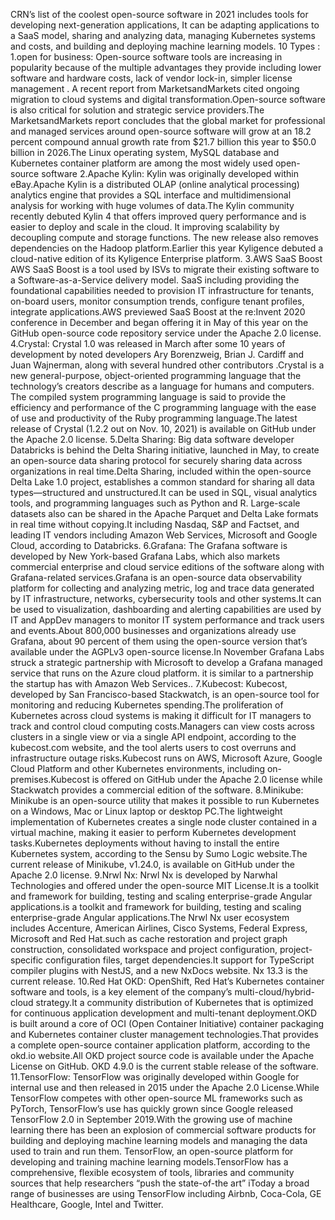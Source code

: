 CRN’s list of the coolest open-source software in 2021 includes tools for developing next-generation applications, 
It can be adapting applications to a SaaS model, sharing and analyzing data, managing Kubernetes systems and costs, and building and deploying machine learning models.
10 Types :
   1.open for business:
      Open-source software tools are increasing in popularity because of the multiple advantages they provide including lower software and hardware costs, lack of vendor lock-in, simpler license management . A recent report from MarketsandMarkets cited ongoing migration to cloud systems and digital transformation.Open-source software is also critical for solution and strategic service providers.The MarketsandMarkets report concludes that the global market for professional and managed services around open-source software will grow at an 18.2 percent compound annual growth rate from $21.7 billion this year to $50.0 billion in 2026.The Linux operating system, MySQL database and Kubernetes container platform are among the most widely used open-source software
   2.Apache Kylin:
       Kylin was originally developed within eBay.Apache Kylin is a distributed OLAP (online analytical processing) analytics engine that provides a SQL interface and multidimensional analysis  for working with huge volumes of data.The Kylin community recently debuted Kylin 4 that offers improved query performance and is easier to deploy and scale in the cloud. It improving scalability by decoupling compute and storage functions. The new release also removes dependencies on the Hadoop platform.Earlier this year Kyligence debuted a cloud-native edition of its Kyligence Enterprise platform.
   3.AWS SaaS Boost
        AWS SaaS Boost is a tool used by ISVs to migrate their existing software to a Software-as-a-Service delivery model. SaaS including providing the foundational capabilities needed to provision IT infrastructure for tenants, on-board users, monitor consumption trends, configure tenant profiles, integrate applications.AWS previewed SaaS Boost at the re:Invent 2020 conference in December and began offering it in May of this year on the GitHub open-source code repository service under the Apache 2.0 license.
    4.Crystal:
        Crystal 1.0 was released in March after some 10 years of development by noted developers Ary Borenzweig, Brian J. Cardiff and Juan Wajnerman, along with several hundred other contributors .Crystal is a new general-purpose, object-oriented programming language that the technology’s creators describe as a language for humans and computers.
The compiled system programming language is said to provide the efficiency and performance of the C programming language with the ease of use and productivity of the Ruby programming language.The latest release of Crystal (1.2.2 out on Nov. 10, 2021) is available on GitHub under the Apache 2.0 license.
    5.Delta Sharing:
        Big data software developer Databricks is behind the Delta Sharing initiative, launched in May, to create an open-source data sharing protocol for securely sharing data across organizations in real time.Delta Sharing, included within the open-source Delta Lake 1.0 project, establishes a common standard for sharing all data types—structured and unstructured.It can be used in SQL, visual analytics tools, and programming languages such as Python and R. Large-scale datasets also can be shared in the Apache Parquet and Delta Lake formats in real time without copying.It  including Nasdaq, S&P and Factset, and leading IT vendors including Amazon Web Services, Microsoft and Google Cloud, according to Databricks.
   6.Grafana:
      The Grafana software is developed by New York-based Grafana Labs, which also markets commercial enterprise and cloud service editions of the software along with Grafana-related services.Grafana is an open-source data observability platform for collecting and analyzing metric, log and trace data generated by IT infrastructure, networks, cybersecurity tools and other systems.It can be used to visualization, dashboarding and alerting capabilities are used by IT and AppDev managers to monitor IT system performance and track users and events.About 800,000 businesses and organizations already use Grafana, about 90 percent of them using the open-source version that’s available under the AGPLv3 open-source license.In November Grafana Labs struck a strategic partnership with Microsoft to develop a Grafana managed service that runs on the Azure cloud platform.
it is similar to a partnership the startup has with Amazon Web Services..
   7.Kubecost:
       Kubecost, developed by San Francisco-based Stackwatch, is an open-source tool for monitoring and reducing Kubernetes spending.The proliferation of Kubernetes across cloud systems is making it difficult for IT managers to track and control cloud computing costs.Managers can view costs across clusters in a single view or via a single API endpoint, according to the kubecost.com website, and the tool alerts users to cost overruns and infrastructure outage risks.Kubecost runs on AWS, Microsoft Azure, Google Cloud Platform and other Kubernetes environments, including on-premises.Kubecost is offered on GitHub under the Apache 2.0 license while Stackwatch provides a commercial edition of the software.
    8.Minikube:
        Minikube is an open-source utility that makes it possible to run Kubernetes on a Windows, Mac or Linux laptop or desktop PC.The lightweight implementation of Kubernetes creates a single node cluster contained in a virtual machine, making it easier to perform Kubernetes development tasks.Kubernetes deployments without having to install the entire Kubernetes system, according to the Sensu by Sumo Logic website.The current release of Minikube, v1.24.0, is available on GitHub under the Apache 2.0 license.
    9.Nrwl Nx:
        Nrwl Nx is developed by Narwhal Technologies and offered under the open-source MIT License.It is a toolkit and framework for building, testing and scaling enterprise-grade Angular applications.is a toolkit and framework for building, testing and scaling enterprise-grade Angular applications.The Nrwl Nx user ecosystem includes Accenture, American Airlines, Cisco Systems, Federal Express, Microsoft and Red Hat.such as cache restoration and project graph construction, consolidated workspace and project configuration, project-specific configuration files, target dependencies.It support for TypeScript compiler plugins with NestJS, and a new NxDocs website. Nx 13.3 is the current release.
    10.Red Hat OKD:
        OpenShift, Red Hat’s Kubernetes container software and tools, is a key element of the company’s multi-cloud/hybrid-cloud strategy.It a community distribution of Kubernetes that is optimized for continuous application development and multi-tenant deployment.OKD is built around a core of OCI (Open Container Initiative) container packaging and Kubernetes container cluster management technologies.That provides a complete open-source container application platform, according to the okd.io website.All OKD project source code is available under the Apache License on GitHub. OKD 4.9.0 is the current stable release of the software.
   11.TensorFlow:
        TensorFlow was originally developed within Google for internal use and then released in 2015 under the Apache 2.0 License.While TensorFlow competes with other open-source ML frameworks such as PyTorch, TensorFlow’s use has quickly grown since Google released TensorFlow 2.0 in September 2019.With the growing use of machine learning there has been an explosion of commercial software products for building and deploying machine learning models and managing the data used to train and run them.  TensorFlow, an open-source platform for developing and training machine learning models.TensorFlow has a comprehensive, flexible ecosystem of tools, libraries and community sources that help researchers “push the state-of-the art” iToday a broad range of businesses are using TensorFlow including Airbnb, Coca-Cola, GE Healthcare, Google, Intel and Twitter.
        
